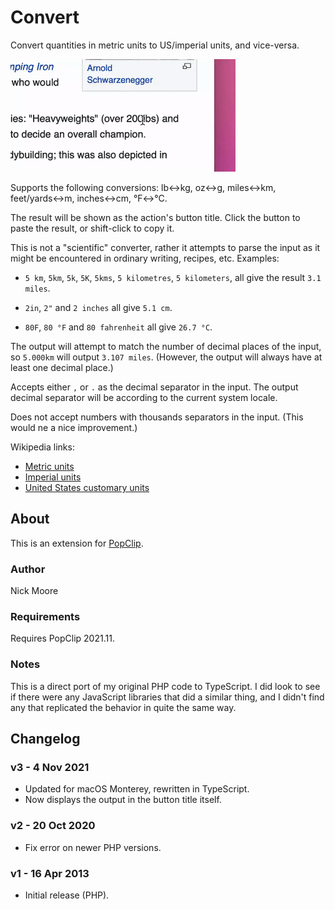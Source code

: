 # Convert

Convert quantities in metric units to US/imperial units, and vice-versa.

<img src="https://github.com/pilotmoon/PopClip-Extensions/blob/master/source/Convert.popclipext/Convert-demo.gif?raw=true" width=360>

Supports the following conversions: lb↔kg, oz↔g,  miles↔km, feet/yards↔m, inches↔cm, °F↔°C.

The result will be shown as the action's button title. Click the button to paste the result, or shift-click to copy it.

This is not a "scientific" converter, rather it attempts to parse the input as it might be encountered in ordinary writing, recipes, etc. Examples:

*  `5 km`, `5km`, `5k`, `5K`, `5kms`, `5 kilometres`, `5 kilometers`,  all give the result `3.1 miles`.

* `2in`, `2"` and `2 inches` all give `5.1 cm`.

* `80F`, `80 °F` and `80 fahrenheit` all give `26.7 °C`.

The output will attempt to match the number of decimal places of the input, so `5.000km` will output `3.107 miles`. (However, the output will always have at least one decimal place.)

Accepts either `,` or `.` as the decimal separator in the input. The output decimal separator
will be according to the current system locale.

Does not accept numbers with thousands separators in the input. (This would ne a nice improvement.)

Wikipedia links:

* [Metric units](https://en.wikipedia.org/wiki/Metric_units)
* [Imperial units](https://en.wikipedia.org/wiki/Imperial_units)
* [United States customary units](https://en.wikipedia.org/wiki/United_States_customary_units)

## About

This is an extension for [PopClip](https://pilotmoon.com/popclip/).

### Author

Nick Moore

### Requirements

Requires PopClip 2021.11.

### Notes

This is a direct port of my original PHP code to TypeScript. I did look to see if there were any JavaScript libraries that did a similar thing, and I didn't find any that replicated the behavior in quite the same way.

## Changelog

### v3 - 4 Nov 2021

* Updated for macOS Monterey, rewritten in TypeScript.
* Now displays the output in the button title itself.

### v2 - 20 Oct 2020

* Fix error on newer PHP versions.

### v1 - 16 Apr 2013

* Initial release (PHP).
